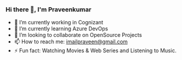 ### Hi there 👋, I'm Praveenkumar
- 🔭 I’m currently working in Cognizant
- 🌱 I’m currently learning Azure DevOps
- 👯 I’m looking to collaborate on OpenSource Projects
- 📫 How to reach me: imailpraveen@gmail.com
- ⚡ Fun fact: Watching Movies & Web Series and Listening to Music.
<!--
**PraveenKKS/PraveenKKS** is a ✨ _special_ ✨ repository because its `README.md` (this file) appears on your GitHub profile.

Here are some ideas to get you started:

- 🔭 I’m currently working in Cognizant
- 🌱 I’m currently learning Azure DevOps
- 👯 I’m looking to collaborate on OpenSource Projects
- 📫 How to reach me: imailpraveen@gmail.com
- 😄 Pronouns: He/Him
- ⚡ Fun fact: Watching Movies & Web Series and Listening to Music.
-->
